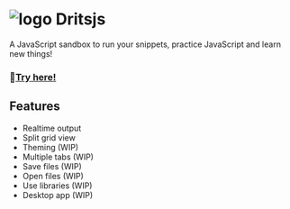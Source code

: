 # <img src="https://alexhm.dev/logos/logoRED.svg" alt="logo"> Dritsjs
A JavaScript sandbox to run your snippets, practice JavaScript and learn new things!
### 🔗[Try here!](https://peckas13.github.io/dritsjs/)

## Features

- Realtime output
- Split grid view 
- Theming (WIP)
- Multiple tabs (WIP)
- Save files (WIP)
- Open files (WIP)
- Use libraries (WIP)
- Desktop app (WIP)


